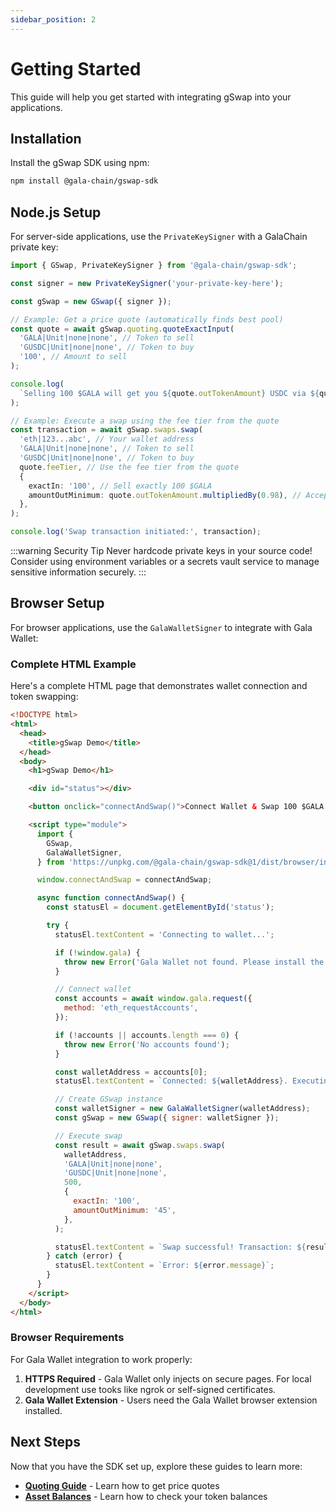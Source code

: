 ```yaml
---
sidebar_position: 2
---
```


# Getting Started

This guide will help you get started with integrating gSwap into your applications.

## Installation

Install the gSwap SDK using npm:

```bash
npm install @gala-chain/gswap-sdk
```

## Node.js Setup

For server-side applications, use the `PrivateKeySigner` with a GalaChain private key:

```typescript
import { GSwap, PrivateKeySigner } from '@gala-chain/gswap-sdk';

const signer = new PrivateKeySigner('your-private-key-here');

const gSwap = new GSwap({ signer });

// Example: Get a price quote (automatically finds best pool)
const quote = await gSwap.quoting.quoteExactInput(
  'GALA|Unit|none|none', // Token to sell
  'GUSDC|Unit|none|none', // Token to buy
  '100', // Amount to sell
);

console.log(
  `Selling 100 $GALA will get you ${quote.outTokenAmount} USDC via ${quote.feeTier} fee tier`,
);

// Example: Execute a swap using the fee tier from the quote
const transaction = await gSwap.swaps.swap(
  'eth|123...abc', // Your wallet address
  'GALA|Unit|none|none', // Token to sell
  'GUSDC|Unit|none|none', // Token to buy
  quote.feeTier, // Use the fee tier from the quote
  {
    exactIn: '100', // Sell exactly 100 $GALA
    amountOutMinimum: quote.outTokenAmount.multipliedBy(0.98), // Accept at least 98% of the quoted amount (slippage protection)
  },
);

console.log('Swap transaction initiated:', transaction);
```

:::warning Security Tip
Never hardcode private keys in your source code! Consider using environment variables or a secrets vault service to manage sensitive information securely.
:::

## Browser Setup

For browser applications, use the `GalaWalletSigner` to integrate with Gala Wallet:

### Complete HTML Example

Here's a complete HTML page that demonstrates wallet connection and token swapping:

```html
<!DOCTYPE html>
<html>
  <head>
    <title>gSwap Demo</title>
  </head>
  <body>
    <h1>gSwap Demo</h1>

    <div id="status"></div>

    <button onclick="connectAndSwap()">Connect Wallet & Swap 100 $GALA for USDC</button>

    <script type="module">
      import {
        GSwap,
        GalaWalletSigner,
      } from 'https://unpkg.com/@gala-chain/gswap-sdk@1/dist/browser/index.js';

      window.connectAndSwap = connectAndSwap;

      async function connectAndSwap() {
        const statusEl = document.getElementById('status');

        try {
          statusEl.textContent = 'Connecting to wallet...';

          if (!window.gala) {
            throw new Error('Gala Wallet not found. Please install the Gala Wallet extension.');
          }

          // Connect wallet
          const accounts = await window.gala.request({
            method: 'eth_requestAccounts',
          });

          if (!accounts || accounts.length === 0) {
            throw new Error('No accounts found');
          }

          const walletAddress = accounts[0];
          statusEl.textContent = `Connected: ${walletAddress}. Executing swap...`;

          // Create GSwap instance
          const walletSigner = new GalaWalletSigner(walletAddress);
          const gSwap = new GSwap({ signer: walletSigner });

          // Execute swap
          const result = await gSwap.swaps.swap(
            walletAddress,
            'GALA|Unit|none|none',
            'GUSDC|Unit|none|none',
            500,
            {
              exactIn: '100',
              amountOutMinimum: '45',
            },
          );

          statusEl.textContent = `Swap successful! Transaction: ${result.txId || 'pending'}`;
        } catch (error) {
          statusEl.textContent = `Error: ${error.message}`;
        }
      }
    </script>
  </body>
</html>
```

### Browser Requirements

For Gala Wallet integration to work properly:

1. **HTTPS Required** - Gala Wallet only injects on secure pages. For local development use tooks like ngrok or self-signed certificates.
2. **Gala Wallet Extension** - Users need the Gala Wallet browser extension installed.

## Next Steps

Now that you have the SDK set up, explore these guides to learn more:

- **[Quoting Guide](./tutorial-basics/quoting.md)** - Learn how to get price quotes
- **[Asset Balances](./tutorial-basics/asset-balances.md)** - Learn how to check your token balances
